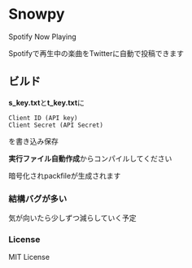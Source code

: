 # Snowpy
Spotify Now Playing

Spotifyで再生中の楽曲をTwitterに自動で投稿できます

## ビルド
**s_key.txt**と**t_key.txt**に

```
Client ID (API key)
Client Secret (API Secret)
```

を書き込み保存

**実行ファイル自動作成**からコンパイルしてください

暗号化されpackfileが生成されます

### 結構バグが多い
気が向いたら少しずつ減らしていく予定

### License
MIT License
